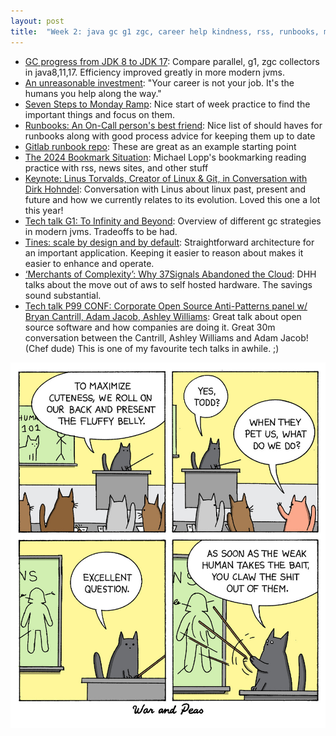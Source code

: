 ```yaml
---
layout: post
title:  "Week 2: java gc g1 zgc, career help kindness, rss, runbooks, michael lopp rands repose"
---
```


* [GC progress from JDK 8 to JDK 17](https://kstefanj.github.io/2021/11/24/gc-progress-8-17.html): Compare parallel, g1, zgc collectors in java8,11,17. Efficiency improved greatly in more modern jvms.
* [An unreasonable investment](https://randsinrepose.com/archives/an-unreasonable-investment/): "Your career is not your job. It's the humans you help along the way."
* [Seven Steps to Monday Ramp](https://randsinrepose.com/archives/seven-steps-to-monday-ramp/): Nice start of week practice to find the important things and focus on them.
* [Runbooks: An On-Call person's best friend](https://medium.com/@magstherdev/runbooks-3a37434141ac): Nice list of should haves for runbooks along with good process advice for keeping them up to date
* [Gitlab runbook repo](https://gitlab.com/gitlab-com/runbooks#checklists): These are great as an example starting point
* [The 2024 Bookmark Situation](https://randsinrepose.com/archives/the-2024-bookmark-situation/): Michael Lopp's bookmarking reading practice with rss, news sites, and other stuff 
* [Keynote: Linus Torvalds, Creator of Linux & Git, in Conversation with Dirk Hohndel](https://www.youtube.com/watch?v=OvuEYtkOH88): Conversation with Linus about linux past, present and future and how we currently relates to its evolution. Loved this one a lot this year!
* [Tech talk G1: To Infinity and Beyond](https://inside.java/2021/10/11/p99-g1-to-infinity-and-beyond/): Overview of different gc strategies in modern jvms. Tradeoffs to be had.
* [Tines: scale by design and by default](https://www.tines.com/blog/tines-scale-by-design-and-by-default): Straightforward architecture for an important application. Keeping it easier to reason about makes it easier to enhance and operate.
* [‘Merchants of Complexity’: Why 37Signals Abandoned the Cloud](https://thenewstack.io/merchants-of-complexity-why-37signals-abandoned-the-cloud/): DHH talks about the move out of aws to self hosted hardware. The savings sound substantial.
* [Tech talk P99 CONF: Corporate Open Source Anti-Patterns panel w/ Bryan Cantrill, Adam Jacob, Ashley Williams](https://www.youtube.com/watch?v=8yTrGsts00U): Great talk about open source software and how companies are doing it. Great 30m conversation between the Cantrill, Ashley Williams and Adam Jacob! (Chef dude) This is one of my favourite tech talks in awhile. ;)

![cat school](/assets/2024/cat_school.jpg)